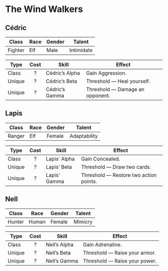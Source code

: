 # The Wind Walkers

## Cédric

| Class   | Race | Gender | Talent     |
| ------- | ---- | ------ | ---------- |
| Fighter | Elf  | Male   | Intimidate |

| Type   | Cost | Skill          | Effect                          |
| ------ | :--: | -------------- | ------------------------------- |
| Class  |  ?   | Cédric’s Alpha | Gain Aggression.                |
| Unique |  ?   | Cédric’s Beta  | Threshold — Heal yourself.      |
| Unique |  ?   | Cédric’s Gamma | Threshold — Damage an opponent. |

## Lapis

| Class  | Race | Gender | Talent       |
| ------ | ---- | ------ | ------------ |
| Ranger | Elf  | Female | Adaptability |

| Type   | Cost | Skill        | Effect                                 |
| ------ | :--: | ------------ | -------------------------------------- |
| Class  |  ?   | Lapis’ Alpha | Gain Concealed.                        |
| Unique |  ?   | Lapis’ Beta  | Threshold — Draw two cards.            |
| Unique |  ?   | Lapis’ Gamma | Threshold — Restore two action points. |

## Nell

| Class  | Race  | Gender | Talent  |
| ------ | ----- | ------ | ------- |
| Hunter | Human | Female | Mimicry |

| Type   | Cost | Skill        | Effect                        |
| ------ | :--: | ------------ | ----------------------------- |
| Class  |  ?   | Nell’s Alpha | Gain Adrenaline.              |
| Unique |  ?   | Nell’s Beta  | Threshold — Raise your armor. |
| Unique |  ?   | Nell’s Gamma | Threshold — Raise your power. |
